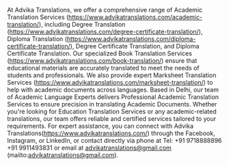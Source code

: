 At Advika Translations, we offer a comprehensive range of Academic Translation Services (https://www.advikatranslations.com/academic-translation/), including Degree Translation (https://www.advikatranslations.com/degree-certificate-translation/), Diploma Translation (https://www.advikatranslations.com/diploma-certificate-translation/), Degree Certificate Translation, and Diploma Certificate Translation. Our specialized Book Translation Services (https://www.advikatranslations.com/book-translation/) ensure that educational materials are accurately translated to meet the needs of students and professionals. We also provide expert Marksheet Translation Services (https://www.advikatranslations.com/marksheet-translation/) to help with academic documents across languages. Based in Delhi, our team of Academic Language Experts delivers Professional Academic Translation Services to ensure precision in translating Academic Documents. Whether you're looking for Education Translation Services or any academic-related translations, our team offers reliable and certified services tailored to your requirements.
For expert assistance, you can connect with Advika Translations(https://www.advikatranslations.com/) through the Facebook, Instagram, or LinkedIn, or contact directly via phone at Tel: +91 9718888896 +91 9911493831 or email at advikatranslations@gmail.com (mailto:advikatranslations@gmail.com).
